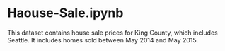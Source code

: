 # Haouse-Sale.ipynb
This dataset contains house sale prices for King County, which includes Seattle. It includes homes sold between May 2014 and May 2015.
